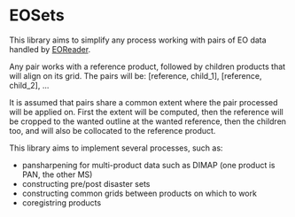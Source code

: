 # EOSets

This library aims to simplify any process working with pairs of EO data handled by [EOReader](https://github.com/sertit/eoreader).

Any pair works with a reference product, followed by children products that will align on its grid. 
The pairs will be: [reference, child_1], [reference, child_2], ...

It is assumed that pairs share a common extent where the pair processed will be applied on.
First the extent will be computed, then the reference will be cropped to the wanted outline at the wanted reference, then the children too, and will also be collocated to the reference product.

This library aims to implement several processes, such as:
- pansharpening for multi-product data such as DIMAP (one product is PAN, the other MS)
- constructing pre/post disaster sets
- constructing common grids between products on which to work
- coregistring products
